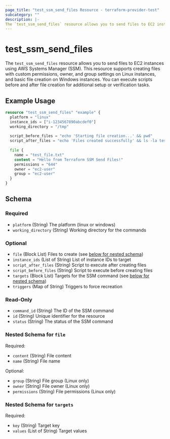 ```yaml
---
page_title: "test_ssm_send_files Resource - terraform-provider-test"
subcategory: ""
description: |-
The `test_ssm_send_files` resource allows you to send files to EC2 instances using AWS Systems Manager (SSM). This resource supports creating files with custom permissions, owner, and group settings on Linux instances, and basic file creation on Windows instances. You can execute scripts before and after file creation for additional setup or verification tasks.
---
```


# test_ssm_send_files

The `test_ssm_send_files` resource allows you to send files to EC2 instances using AWS Systems Manager (SSM). This resource supports creating files with custom permissions, owner, and group settings on Linux instances, and basic file creation on Windows instances. You can execute scripts before and after file creation for additional setup or verification tasks.

## Example Usage

```terraform
resource "test_ssm_send_files" "example" {
  platform = "linux"
  instance_ids = ["i-1234567890abcdef0"]
  working_directory = "/tmp"
  
  script_before_files = "echo 'Starting file creation...' && pwd"
  script_after_files = "echo 'Files created successfully' && ls -la test_file.txt && cat test_file.txt"
  
  file {
    name = "test_file.txt"
    content = "Hello from Terraform SSM Send Files!"
    permissions = "644"
    owner = "ec2-user"
    group = "ec2-user"
  }
}
```

<!-- schema generated by tfplugindocs -->
## Schema

### Required

- `platform` (String) The platform (linux or windows)
- `working_directory` (String) Working directory for the commands

### Optional

- `file` (Block List) Files to create (see [below for nested schema](#nestedblock--file))
- `instance_ids` (List of String) List of instance IDs to target
- `script_after_files` (String) Script to execute after creating files
- `script_before_files` (String) Script to execute before creating files
- `targets` (Block List) Targets for the SSM command (see [below for nested schema](#nestedblock--targets))
- `triggers` (Map of String) Triggers to force recreation

### Read-Only

- `command_id` (String) The ID of the SSM command
- `id` (String) Unique identifier for the resource
- `status` (String) The status of the SSM command

<a id="nestedblock--file"></a>
### Nested Schema for `file`

Required:

- `content` (String) File content
- `name` (String) File name

Optional:

- `group` (String) File group (Linux only)
- `owner` (String) File owner (Linux only)
- `permissions` (String) File permissions (Linux only)


<a id="nestedblock--targets"></a>
### Nested Schema for `targets`

Required:

- `key` (String) Target key
- `values` (List of String) Target values



